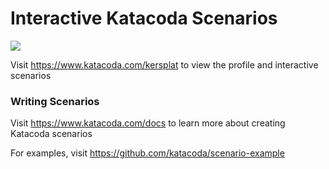 # Interactive Katacoda Scenarios

[![](http://shields.katacoda.com/katacoda/kersplat/count.svg)](https://www.katacoda.com/kersplat "Get your profile on Katacoda.com")

Visit https://www.katacoda.com/kersplat to view the profile and interactive scenarios

### Writing Scenarios
Visit https://www.katacoda.com/docs to learn more about creating Katacoda scenarios

For examples, visit https://github.com/katacoda/scenario-example
